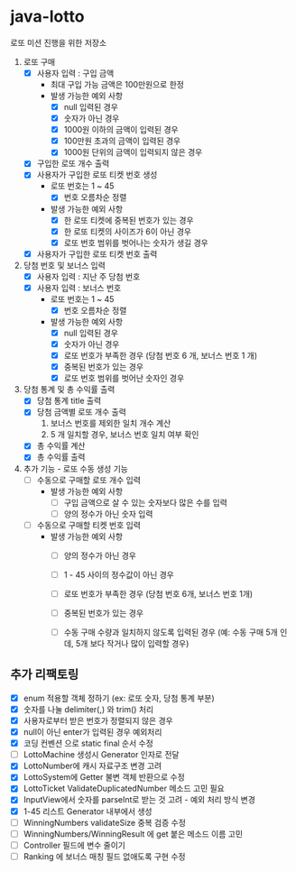 # java-lotto

로또 미션 진행을 위한 저장소

1. 로또 구매
    - [x] 사용자 입력 : 구입 금액
        - 최대 구입 가능 금액은 100만원으로 한정
        - 발생 가능한 예외 사항
            - [x] null 입력된 경우
            - [x] 숫자가 아닌 경우
            - [x] 1000원 이하의 금액이 입력된 경우
            - [x] 100만원 초과의 금액이 입력된 경우
            - [x] 1000원 단위의 금액이 입력되지 않은 경우
    - [x] 구입한 로또 개수 출력
    - [x] 사용자가 구입한 로또 티켓 번호 생성
        - 로또 번호는 1 ~ 45
            - [x] 번호 오름차순 정렬
        - 발생 가능한 예외 사항
            - [x] 한 로또 티켓에 중복된 번호가 있는 경우
            - [x] 한 로또 티켓의 사이즈가 6이 아닌 경우
            - [x] 로또 번호 범위를 벗어나는 숫자가 생길 경우
    - [x] 사용자가 구입한 로또 티켓 번호 출력

2. 당첨 번호 및 보너스 입력
    - [x] 사용자 입력 : 지난 주 당첨 번호
    - [x] 사용자 입력 : 보너스 번호
        - 로또 번호는 1 ~ 45
            - [x] 번호 오름차순 정렬
        - 발생 가능한 예외 사항
            - [x] null 입력된 경우
            - [x] 숫자가 아닌 경우
            - [x] 로또 번호가 부족한 경우 (당첨 번호 6 개, 보너스 번호 1 개)
            - [x] 중복된 번호가 있는 경우
            - [x] 로또 번호 범위를 벗어난 숫자인 경우

3. 당첨 통계 및 총 수익률 출력
    - [x] 당첨 통계 title 출력
    - [x] 당첨 금액별 로또 개수 출력
        1. 보너스 번호를 제외한 일치 개수 계산
        2. 5 개 일치할 경우, 보너스 번호 일치 여부 확인
    - [x] 총 수익률 계산
    - [x] 총 수익률 출력

4. 추가 기능 - 로또 수동 생성 기능
    - [ ] 수동으로 구매할 로또 개수 입력
        - 발생 가능한 예외 사항
            - [ ] 구입 금액으로 살 수 있는 숫자보다 많은 수를 입력
            - [ ] 양의 정수가 아닌 숫자 입력 
    - [ ] 수동으로 구매할 티켓 번호 입력
        - 발생 가능한 예외 사항 
            - [ ] 양의 정수가 아닌 경우
            - [ ] 1 - 45 사이의 정수값이 아닌 경우
            - [ ] 로또 번호가 부족한 경우 (당첨 번호 6개, 보너스 번호 1개)
            - [ ] 중복된 번호가 있는 경우
            - [ ] 수동 구매 수량과 일치하지 않도록 입력된 경우 (예: 수동 구매 5개 인데, 5개 보다 작거나 많이 입력할 경우)
    

## 추가 리팩토링

- [x] enum 적용할 객체 정하기 (ex: 로또 숫자, 당첨 통계 부분)
- [x] 숫자를 나눌 delimiter(,) 와 trim() 처리
- [x] 사용자로부터 받은 번호가 정렬되지 않은 경우
- [x] null이 아닌 enter가 입력된 경우 예외처리
- [x] 코딩 컨벤션 으로 static final 순서 수정
- [ ] LottoMachine 생성시 Generator 인자로 전달
- [x] LottoNumber에 캐시 자료구조 변경 고려
- [x] LottoSystem에 Getter 불변 객체 반환으로 수정
- [x] LottoTicket ValidateDuplicatedNumber 메소드 고민 필요
- [x] InputView에서 숫자를 parseInt로 받는 것 고려 - 예외 처리 방식 변경
- [x] 1-45 리스트 Generator 내부에서 생성
- [ ] WinningNumbers validateSize 중복 검증 수정
- [ ] WinningNumbers/WinningResult 에 get 붙은 메소드 이름 고민
- [ ] Controller 필드에 변수 줄이기 
- [ ] Ranking 에 보너스 매칭 필드 없애도록 구현 수정 